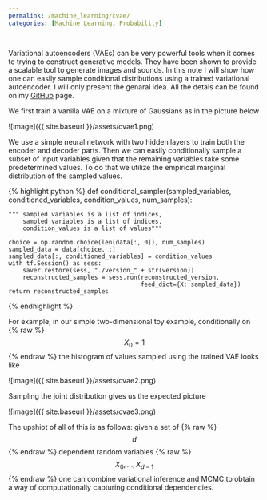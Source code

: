 ```yaml
---
permalink: /machine_learning/cvae/
categories: [Machine Learning, Probability]

---
```

Variational autoencoders (VAEs) can be very powerful tools when it comes to trying to construct generative models. They have been shown to provide a scalable tool to generate images and sounds. In this note I will show how one can easily sample conditional distributions using a trained variational autoencoder. I will only present the genaral idea. All the detais can be found on my  [GitHub](https://github.com/lukasz-treszczotko/CVAEs) page.

We first train a vanilla VAE on a mixture of Gaussians as in the picture below


![image]({{ site.baseurl }}/assets/cvae1.png)


We use a simple neural network with two hidden layers to train both the encoder and decoder parts. Then we can easily conditionally sample a subset of input variables given that the remaining variables take some predetermined values. To do that we utilize the empirical marginal distribution of the sampled values.

{% highlight python %}
def conditional_sampler(sampled_variables, conditioned_variables,
                        condition_values, num_samples):

    """ sampled variables is a list of indices,
        sampled variables is a list of indices,
        condition_values is a list of values"""

    choice = np.random.choice(len(data[:, 0]), num_samples)
    sampled_data = data[choice, :]
    sampled_data[:, conditioned_variables] = condition_values
    with tf.Session() as sess:
        saver.restore(sess, "./version_" + str(version))
        reconstructed_samples = sess.run(reconstructed_version,
                                         feed_dict={X: sampled_data})
    return reconstructed_samples
{% endhighlight %}

For example, in our simple two-dimensional toy example, conditionally on {% raw %} $$X_0=1$$ {% endraw %} the histogram of values sampled using the trained VAE looks like

![image]({{ site.baseurl }}/assets/cvae2.png)


Sampling the joint distribution gives us the expected picture

![image]({{ site.baseurl }}/assets/cvae3.png)


The upshiot of all of this is as follows: given a set of {% raw %}$$ d $${% endraw %} dependent random variables {% raw %} $$ X_0,\ldots,X_{d-1} $${% endraw %} one can combine variational inference and MCMC to obtain a way of computationally capturing conditional dependencies.






<script type="text/javascript" async src="https://cdn.mathjax.org/mathjax/latest/MathJax.js?config=TeX-MML-AM_CHTML"> </script>

